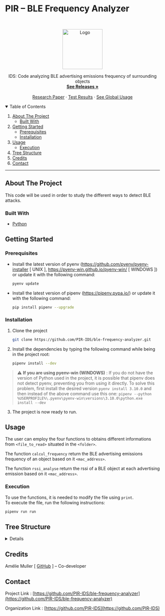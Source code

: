 # PIR – BLE Frequency Analyzer

<!-- PROJECT LOGO -->
<br />
<p align="center">
  <a href="https://github.com/PIR-IDS/ble-frequency-analyzer">
    <img src="https://avatars.githubusercontent.com/u/99486891" alt="Logo" width="130">
  </a>

  <p align="center">
    IDS: Code analyzing BLE advertising emissions frequency of surrounding objects 
    <br />
    <a href="https://github.com/PIR-IDS/ble-frequency-analyzer/releases"><strong>See Releases »</strong></a>
    <br />
    <br />
    <a href="https://github.com/PIR-IDS/research-paper">Research Paper</a>
    ·
    <a href="https://github.com/PIR-IDS/ble-frequency-analyzer/actions/workflows/test.yml">Test Results</a>
    ·
    <a href="https://github.com/PIR-IDS/.github/blob/main/profile/README.md#usage">See Global Usage</a>
  </p>
  
<!-- TABLE OF CONTENTS -->
<details open="open">
  <summary>Table of Contents</summary>
  <ol>
    <li>
      <a href="#about-the-project">About The Project</a>
      <ul>
        <li><a href="#built-with">Built With</a></li>
      </ul>
    </li>
    <li>
      <a href="#getting-started">Getting Started</a>
      <ul>
        <li><a href="#prerequisites">Prerequisites</a></li>
        <li><a href="#installation">Installation</a></li>
      </ul>
    </li>
    <li>
      <a href="#usage">Usage</a>
      <ul>
        <li><a href="#execution">Execution</a></li>
      </ul>
    <li><a href="#tree-structure">Tree Structure</a></li>
    <li><a href="#credits">Credits</a></li>
    <li><a href="#contact">Contact</a></li>

  </ol>
</details>

***

<!-- ABOUT THE PROJECT -->
## About The Project

This code will be used in order to study the different ways to detect BLE attacks.  

### Built With
* [Python](https://www.python.org/)

<!-- GETTING STARTED -->
## Getting Started

### Prerequisites

* Install the latest version of pyenv (https://github.com/pyenv/pyenv-installer [ UNIX ], https://pyenv-win.github.io/pyenv-win/ [ WINDOWS ]) or update it with the following command:
  ```sh
  pyenv update
  ```
* Install the latest version of pipenv (https://pipenv.pypa.io/) or update it with the following command:
  ```sh
  pip install pipenv --upgrade
  ```
  
### Installation

1. Clone the project
   ```sh
   git clone https://github.com/PIR-IDS/ble-frequency-analyzer.git
   ```
2. Install the dependencies by typing the following command while being in the project root:
   ```sh
   pipenv install --dev
   ```
> :warning: **If you are using pyenv-win (WINDOWS)** : If you do not have the version of Python used in the project, it is possible that pipenv does not detect pyenv, preventing you from using it directly. To solve this problem, first install the desired version `pyenv install 3.10.0` and then instead of the above command use this one: `pipenv --python %USERPROFILE%\.pyenv\pyenv-win\versions\3.10.0\python.exe install --dev`
3. The project is now ready to run.

<!-- USAGE EXAMPLES -->
## Usage

The user can employ the four functions to obtains different informations from `<file_to_read>` situated in the `<folder>`. 

The function `calcul_frequency` return the BLE advertising emissions frequency of an object based on it `<mac_address>`.

The function `rssi_analyse` return the rssi of a BLE object at each advertising emission based on it `<mac_address>`.


### Execution

To use the functions, it is needed to modify the file using `print`.  
To execute the file, run the following instructions:
   ```sh
   pipenv run run 
   ```

<!-- TREE STRUCTURE -->
## Tree Structure
<details>

_TODO_

</details>

<!-- CREDITS -->
## Credits

Amélie Muller [ [GitHub](https://github.com/AmelieMuller) ] – Co-developer


<!-- CONTACT -->
## Contact

Project Link : [https://github.com/PIR-IDS/ble-frequency-analyzer](https://github.com/PIR-IDS/ble-frequency-analyzer)

Organization Link : [https://github.com/PIR-IDS](https://github.com/PIR-IDS)

